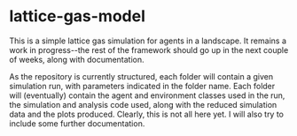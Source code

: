 # lattice-gas-model
This is a simple lattice gas simulation for agents in a landscape. 
It remains a work in progress--the rest of the framework should go up in the next couple of weeks, along with documentation.

As the repository is currently structured, each folder will contain a given simulation run, with parameters indicated in the folder name. Each folder will (eventually) contain the agent and environment classes used in the run, the simulation and analysis code used, along with the reduced simulation data and the plots produced. Clearly, this is not all here yet. I will also try to include some further documentation.
